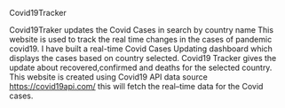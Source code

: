 Covid19Tracker

Covid19Traker updates the Covid Cases in search by country name 
This website is used to track the real time changes in the cases of pandemic covid19.
I have built a real-time Covid Cases Updating dashboard which displays the cases based on country selected.
Covid19 Tracker gives the update about recovered,confirmed and deaths for the selected country.
This website is created using Covid19 API data source https://covid19api.com/ this will fetch the real–time data for the Covid cases.
